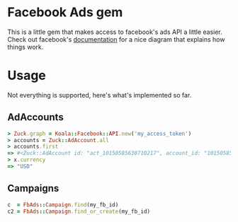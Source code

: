 Facebook Ads gem
================

This is a little gem that makes access to facebook's 
ads API a little easier. Check out facebook's
[documentation](https://developers.facebook.com/docs/reference/ads-api/)
for a nice diagram that explains how things work.

Usage
=====

Not everything is supported, here's what's implemented
so far.

AdAccounts
----------

```ruby
> Zuck.graph = Koala::Facebook::API.new('my_access_token')
> accounts = Zuck::AdAccount.all
> accounts.first
=> #<Zuck::AdAccount id: "act_10150585630710217", account_id: "10150585630710217", name: "", account_status: 1, currency: "USD", timezone_id: 47, timezone_name: "Europe/Berlin", timezone_offset_hours_utc: 2, is_personal: 0, business_name: "Big Mike Alright UG (haftungsbeschr\u00e4nkt)", business_street: "Big Mike Alright UG (haftungsbeschr\u00e4nkt)", business_street2: "J\u00e4gerndorfer Zeile 61", business_city: "Berlin", business_state: "Berlin", business_zip: "12209", business_country_code: "DE", vat_status: 3, daily_spend_limit: 25000, users: [{"uid":501730216,"permissions":[1,2,3,4,5,7],"role":1001}], notification_settings: {"501730216":{"1000":{"1":1},"1001":{"1":1},"1002":{"1":1,"2":60},"1003":{"1":1,"2":60},"1004":{"1":1},"1005":{"1":1},"1006":{"1":1},"1009":{"1":1},"1010":{"1":1},"1011":{"1":1},"2000":{"1":1,"2":60},"2001":{"1":1,"2":60},"2002":{"2":60},"2003":{"1":1,"2":60},"2004":{"1":1,"2":60},"2005":{"1":1,"2":60},"3000":{"1":1,"2":60},"3001":{"1":1,"2":60},"3002":{"2":60},"3003":{"1":1,"2":60},"5000":{"1":1},"6000":{"1":1},"6001":{"1":1},"9000":{"1":1,"2":60},"8000":{"1":1,"2":60}}}, capabilities: [], balance: 0, moo_default_conversion_bid: 1000, moo_default_bid: 1000> 
> x.currency
=> "USD"    
```

Campaigns
---------
```ruby
c  = FbAds::Campaign.find(my_fb_id)
c2 = FbAds::Campaign.find_or_create(my_fb_id)
```
